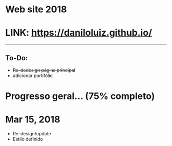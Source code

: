 # Web site 2018

# LINK: https://daniloluiz.github.io/

---

## To-Do: 
* ~~Re-dedesign página principal~~
* adicionar portifólio

# Progresso geral... (75% completo)

# Mar 15, 2018
* Re-design/update
* Estilo definido
